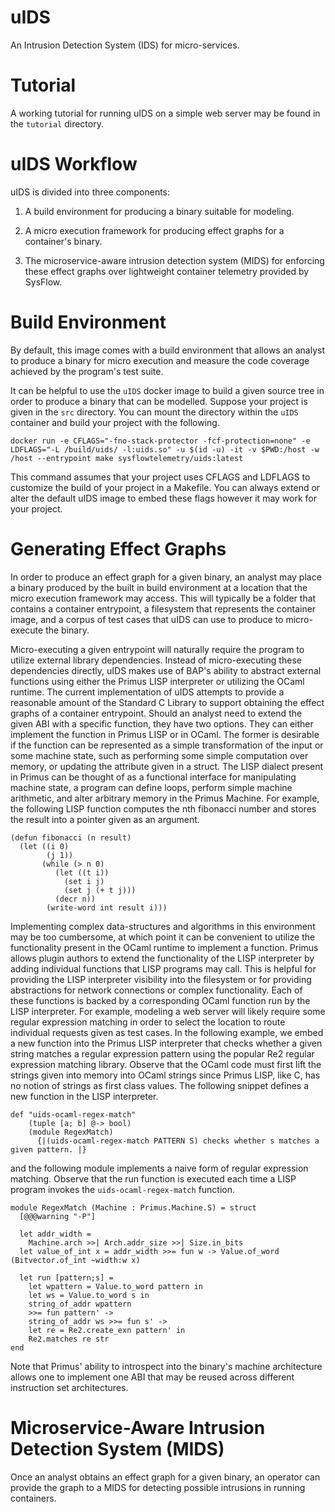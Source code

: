 uIDS
====

An Intrusion Detection System (IDS) for micro-services.

Tutorial
========

A working tutorial for running uIDS on a simple web server may be found in the
`tutorial` directory.

uIDS Workflow
=============

uIDS is divided into three components:

1) A build environment for producing a binary suitable for modeling.

2) A micro execution framework for producing effect graphs for a container's binary.

3) The microservice-aware intrusion detection system (MIDS) for enforcing these
   effect graphs over lightweight container telemetry provided by SysFlow.

Build Environment
=================

By default, this image comes with a build environment that allows an analyst to
produce a binary for micro execution and measure the code coverage achieved by the
program's test suite.

It can be helpful to use the `uIDS` docker image to build a given source tree
in order to produce a binary that can be modelled. Suppose your project is
given in the `src` directory. You can mount the directory within the `uIDS`
container and build your project with the following.

    docker run -e CFLAGS="-fno-stack-protector -fcf-protection=none" -e LDFLAGS="-L /build/uids/ -l:uids.so" -u $(id -u) -it -v $PWD:/host -w /host --entrypoint make sysflowtelemetry/uids:latest

This command assumes that your project uses CFLAGS and LDFLAGS to customize the
build of your project in a Makefile. You can always extend or alter the default
uIDS image to embed these flags however it may work for your project.

Generating Effect Graphs
========================

In order to produce an effect graph for a given binary, an analyst may place a
binary produced by the built in build environment at a location that the micro
execution framework may access. This will typically be a folder that contains a
container entrypoint, a filesystem that represents the container image, and a
corpus of test cases that uIDS can use to produce to micro-execute the binary.

Micro-executing a given entrypoint will naturally require the program to
utilize external library dependencies.  Instead of micro-executing these
dependencies directly, uIDS makes use of BAP's ability to abstract external
functions using either the Primus LISP interpreter or utilizing the OCaml
runtime. The current implementation of uIDS attempts to provide a reasonable
amount of the Standard C Library to support obtaining the effect graphs of a
container entrypoint. Should an analyst need to extend the given ABI with a
specific function, they have two options. They can either implement the
function in Primus LISP or in OCaml. The former is desirable if the function
can be represented as a simple transformation of the input or some machine
state, such as performing some simple computation over memory, or updating the
attribute given in a struct. The LISP dialect present in Primus can be thought
of as a functional interface for manipulating machine state, a program can
define loops, perform simple machine arithmetic, and alter arbitrary memory in
the Primus Machine.  For example, the following LISP function computes the nth
fibonacci number and stores the result into a pointer given as an argument.

    (defun fibonacci (n result)
      (let ((i 0)
            (j 1))
           (while (> n 0)
              (let ((t i))
                (set i j)
                (set j (+ t j)))
              (decr n))
            (write-word int result i)))

Implementing complex data-structures and algorithms in this environment may be
too cumbersome, at which point it can be convenient to utilize the
functionality present in the OCaml runtime to implement a function. Primus
allows plugin authors to extend the functionality of the LISP interpreter by
adding individual functions that LISP programs may call. This is helpful for
providing the LISP interpreter visibility into the filesystem or for providing
abstractions for network connections or complex functionality. Each of these
functions is backed by a corresponding OCaml function run by the LISP
interpreter. For example, modeling a web server will likely require some
regular expression matching in order to select the location to route individual
requests given as test cases. In the following example, we embed a new function
into the Primus LISP interpreter that checks whether a given string matches a
regular expression pattern using the popular Re2 regular expression matching
library. Observe that the OCaml code must first lift the strings given into
memory into OCaml strings since Primus LISP, like C, has no notion of strings
as first class values. The following snippet defines a new function in the LISP
interpreter.

    def "uids-ocaml-regex-match"
        (tuple [a; b] @-> bool)
        (module RegexMatch)
          {|(uids-ocaml-regex-match PATTERN S) checks whether s matches a given pattern. |}

and the following module implements a naive form of regular expression
matching. Observe that the run function is executed each time a LISP program
invokes the `uids-ocaml-regex-match` function.

    module RegexMatch (Machine : Primus.Machine.S) = struct
      [@@@warning "-P"]

      let addr_width =
        Machine.arch >>| Arch.addr_size >>| Size.in_bits
      let value_of_int x = addr_width >>= fun w -> Value.of_word (Bitvector.of_int ~width:w x)

      let run [pattern;s] =
        let wpattern = Value.to_word pattern in
        let ws = Value.to_word s in
        string_of_addr wpattern
        >>= fun pattern' ->
        string_of_addr ws >>= fun s' ->
        let re = Re2.create_exn pattern' in
        Re2.matches re str
    end

Note that Primus' ability to introspect into the binary's machine architecture
allows one to implement one ABI that may be reused across different instruction
set architectures.

Microservice-Aware Intrusion Detection System (MIDS)
====================================================

Once an analyst obtains an effect graph for a given binary, an operator can
provide the graph to a MIDS for detecting possible intrusions in running
containers.
